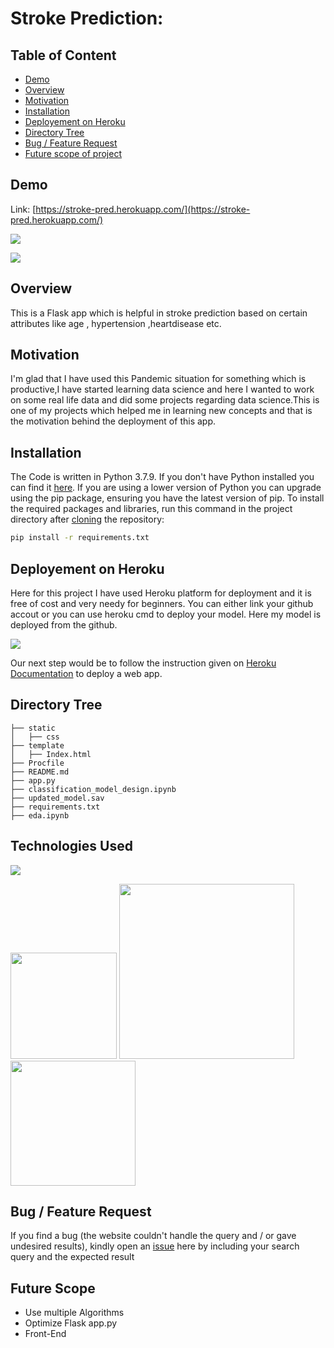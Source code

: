 # Stroke Prediction: 

## Table of Content
  * [Demo](#demo)
  * [Overview](#overview)
  * [Motivation](#motivation)
  * [Installation](#installation)
  * [Deployement on Heroku](#deployement-on-heroku)
  * [Directory Tree](#directory-tree)
  * [Bug / Feature Request](#bug---feature-request)
  * [Future scope of project](#future-scope)

## Demo
Link: [https://stroke-pred.herokuapp.com/](https://stroke-pred.herokuapp.com/)

[![](https://imgur.com/hrzeTu2.png)](https://stroke-pred.herokuapp.com/)

[![](https://imgur.com/4kHueRv.png)](https://stroke-pred.herokuapp.com/)

## Overview
This is a Flask app which is helpful in stroke prediction based on certain attributes like age , hypertension ,heartdisease etc.

## Motivation
I'm glad that I have used this Pandemic situation for something which is productive,I have started learning data science and here I wanted to work on some real life data and did some projects regarding data science.This is one of my projects which helped me in learning new concepts and that is the motivation behind the deployment of this app.

## Installation
The Code is written in Python 3.7.9. If you don't have Python installed you can find it [here](https://www.python.org/downloads/). If you are using a lower version of Python you can upgrade using the pip package, ensuring you have the latest version of pip. To install the required packages and libraries, run this command in the project directory after [cloning](https://www.howtogeek.com/451360/how-to-clone-a-github-repository/) the repository:
```bash
pip install -r requirements.txt
```

## Deployement on Heroku
Here for this project I have used Heroku platform for deployment and it is free of cost and very needy for beginners. You can either link your github accout or you can use heroku cmd to deploy your model. Here my model is deployed from the github.

[![](https://i.imgur.com/dKmlpqX.png)](https://heroku.com)

Our next step would be to follow the instruction given on [Heroku Documentation](https://devcenter.heroku.com/articles/getting-started-with-python) to deploy a web app.

## Directory Tree 
```
├── static 
│   ├── css
├── template
│   ├── Index.html
├── Procfile
├── README.md
├── app.py
├── classification_model_design.ipynb
├── updated_model.sav
├── requirements.txt
├── eda.ipynb
```

## Technologies Used

![](https://forthebadge.com/images/badges/made-with-python.svg)

[<img target="_blank" src="https://flask.palletsprojects.com/en/1.1.x/_images/flask-logo.png" width=170>](https://flask.palletsprojects.com/en/1.1.x/) [<img target="_blank" src="https://number1.co.za/wp-content/uploads/2017/10/gunicorn_logo-300x85.png" width=280>](https://gunicorn.org) [<img target="_blank" src="https://scikit-learn.org/stable/_static/scikit-learn-logo-small.png" width=200>](https://scikit-learn.org/stable/) 


## Bug / Feature Request

If you find a bug (the website couldn't handle the query and / or gave undesired results), kindly open an [issue](https://github.com/Mandal-21/Flight-Price-Prediction/issues) here by including your search query and the expected result

## Future Scope

* Use multiple Algorithms
* Optimize Flask app.py
* Front-End 
